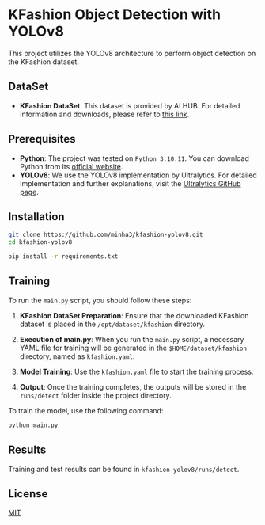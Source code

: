 # KFashion Object Detection with YOLOv8

This project utilizes the YOLOv8 architecture to perform object detection on the KFashion dataset.

## DataSet

- **KFashion DataSet**: This dataset is provided by AI HUB. For detailed information and downloads, please refer to [this link](https://aihub.or.kr/aihubdata/data/view.do?currMenu=115&topMenu=100&aihubDataSe=realm&dataSetSn=51).

## Prerequisites

- **Python**: The project was tested on `Python 3.10.11`. You can download Python from its [official website](https://www.python.org/downloads/).
- **YOLOv8**: We use the YOLOv8 implementation by Ultralytics. For detailed implementation and further explanations, visit the [Ultralytics GitHub page](https://github.com/ultralytics/ultralytics).

## Installation

```bash
git clone https://github.com/minha3/kfashion-yolov8.git
cd kfashion-yolov8

pip install -r requirements.txt
```

## Training

To run the `main.py` script, you should follow these steps:

1. **KFashion DataSet Preparation**: Ensure that the downloaded KFashion dataset is placed in the `/opt/dataset/kfashion` directory.

2. **Execution of main.py**: When you run the `main.py` script, a necessary YAML file for training will be generated in the `$HOME/dataset/kfashion` directory, named as `kfashion.yaml`.

3. **Model Training**: Use the `kfashion.yaml` file to start the training process.

4. **Output**: Once the training completes, the outputs will be stored in the `runs/detect` folder inside the project directory.

To train the model, use the following command:

```bash
python main.py
```

## Results

Training and test results can be found in `kfashion-yolov8/runs/detect`.

## License
[MIT](LICENSE)

